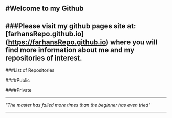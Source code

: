 #Welcome to my Github 
---
###Please visit my github pages site at: [farhansRepo.github.io] (https://farhansRepo.github.io) where you will find more information about me and my repositories of interest.
---
###List of Repositories

####Public

####Private

---

_"The master has failed more times than the beginner has even tried"_

---

